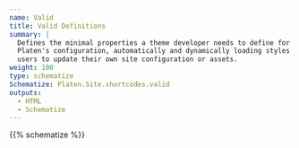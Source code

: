 ```yaml
---
name: Valid
title: Valid Definitions
summary: |
  Defines the minimal properties a theme developer needs to define for a shortcode to function with
  Platen's configuration, automatically and dynamically loading styles without requiring the end
  users to update their own site configuration or assets.
weight: 100
type: schematize
Schematize: Platen.Site.shortcodes.valid
outputs:
  - HTML
  - Schematize
---
```


{{% schematize %}}
